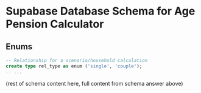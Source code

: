 # Supabase Database Schema for Age Pension Calculator

## Enums
```sql
-- Relationship for a scenario/household calculation
create type rel_type as enum ('single', 'couple');
-- ...
```
(rest of schema content here, full content from schema answer above)
